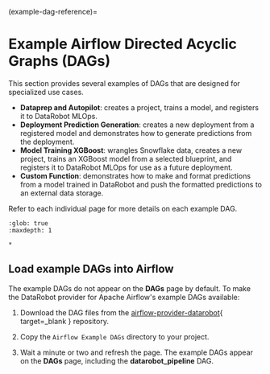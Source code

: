 (example-dag-reference)=

# Example Airflow Directed Acyclic Graphs (DAGs)

This section provides several examples of DAGs that are designed for specialized use cases.

* **Dataprep and Autopilot**: creates a project, trains a model, and registers it to DataRobot MLOps.
* **Deployment Prediction Generation**: creates a new deployment from a registered model and demonstrates how to generate predictions from the deployment.
* **Model Training XGBoost**: wrangles Snowflake data, creates a new project, trains an XGBoost model from a selected blueprint, and registers it to DataRobot MLOps for use as a future deployment.
* **Custom Function**: demonstrates how to make and format predictions from a model trained in DataRobot and push the formatted predictions to an external data storage.

Refer to each individual page for more details on each example DAG.

```{toctree}
:glob: true
:maxdepth: 1

*
```

## Load example DAGs into Airflow

The example DAGs do not appear on the **DAGs** page by default.
To make the DataRobot provider for Apache Airflow's example DAGs available:

1. Download the DAG files from the [airflow-provider-datarobot](https://github.com/datarobot/airflow-provider-datarobot/tree/main/datarobot_provider/example_dags){ target=_blank } repository.

2. Copy the `Airflow Example DAGs` directory to your project.

3. Wait a minute or two and refresh the page. The example DAGs appear on the **DAGs** page, including the **datarobot_pipeline** DAG.
